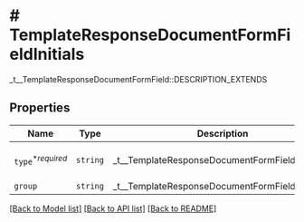 # # TemplateResponseDocumentFormFieldInitials

_t__TemplateResponseDocumentFormField::DESCRIPTION_EXTENDS

## Properties

Name | Type | Description | Notes
------------ | ------------- | ------------- | -------------
| `type`<sup>*_required_</sup> | ```string``` |  _t__TemplateResponseDocumentFormField::TYPE  |  [default to 'initials'] |
| `group` | ```string``` |  _t__TemplateResponseDocumentFormField::GROUP  |  |

[[Back to Model list]](../../README.md#models) [[Back to API list]](../../README.md#endpoints) [[Back to README]](../../README.md)
